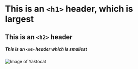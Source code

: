 # This is an `<h1>` header, which is largest
## This is an `<h2>` header
##### This is an `<h6>` header which is smallest

![Image of Yaktocat](https://octodex.github.com/images/yaktocat.png)
